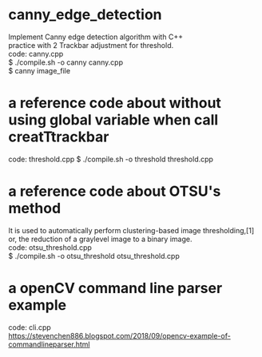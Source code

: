 # canny_edge_detection
Implement Canny edge detection algorithm with C++  
practice with 2 Trackbar adjustment for threshold.  
code: canny.cpp  
$ ./compile.sh -o canny canny.cpp  
$ canny image_file  

# a reference code about without using global variable when call creatTtrackbar
code: threshold.cpp 
$ ./compile.sh -o threshold threshold.cpp  

# a reference code about OTSU's method
It is used to automatically perform clustering-based image thresholding,[1] or, the reduction of a graylevel image to a binary image.  
code: otsu_threshold.cpp  
$ ./compile.sh -o otsu_threshold otsu_threshold.cpp  

# a openCV command line parser example
code: cli.cpp  
https://stevenchen886.blogspot.com/2018/09/opencv-example-of-commandlineparser.html
